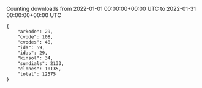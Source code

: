 
Counting downloads from 2022-01-01 00:00:00+00:00 UTC to 2022-01-31 00:00:00+00:00 UTC

```
{
    "arkode": 29,
    "cvode": 108,
    "cvodes": 48,
    "ida": 59,
    "idas": 29,
    "kinsol": 34,
    "sundials": 2133,
    "clones": 10135,
    "total": 12575
}
```
